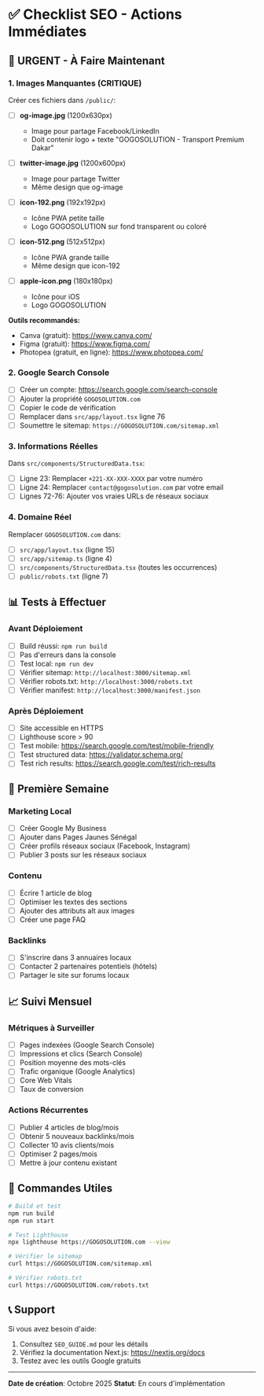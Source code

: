 # ✅ Checklist SEO - Actions Immédiates

## 🚨 URGENT - À Faire Maintenant

### 1. Images Manquantes (CRITIQUE)
Créer ces fichiers dans `/public/`:

- [ ] **og-image.jpg** (1200x630px)
  - Image pour partage Facebook/LinkedIn
  - Doit contenir logo + texte "GOGOSOLUTION - Transport Premium Dakar"
  
- [ ] **twitter-image.jpg** (1200x600px)
  - Image pour partage Twitter
  - Même design que og-image
  
- [ ] **icon-192.png** (192x192px)
  - Icône PWA petite taille
  - Logo GOGOSOLUTION sur fond transparent ou coloré
  
- [ ] **icon-512.png** (512x512px)
  - Icône PWA grande taille
  - Même design que icon-192
  
- [ ] **apple-icon.png** (180x180px)
  - Icône pour iOS
  - Logo GOGOSOLUTION

**Outils recommandés:**
- Canva (gratuit): https://www.canva.com/
- Figma (gratuit): https://www.figma.com/
- Photopea (gratuit, en ligne): https://www.photopea.com/

### 2. Google Search Console
- [ ] Créer un compte: https://search.google.com/search-console
- [ ] Ajouter la propriété `GOGOSOLUTION.com`
- [ ] Copier le code de vérification
- [ ] Remplacer dans `src/app/layout.tsx` ligne 76
- [ ] Soumettre le sitemap: `https://GOGOSOLUTION.com/sitemap.xml`

### 3. Informations Réelles
Dans `src/components/StructuredData.tsx`:

- [ ] Ligne 23: Remplacer `+221-XX-XXX-XXXX` par votre numéro
- [ ] Ligne 24: Remplacer `contact@gogosolution.com` par votre email
- [ ] Lignes 72-76: Ajouter vos vraies URLs de réseaux sociaux

### 4. Domaine Réel
Remplacer `GOGOSOLUTION.com` dans:

- [ ] `src/app/layout.tsx` (ligne 15)
- [ ] `src/app/sitemap.ts` (ligne 4)
- [ ] `src/components/StructuredData.tsx` (toutes les occurrences)
- [ ] `public/robots.txt` (ligne 7)

## 📊 Tests à Effectuer

### Avant Déploiement
- [ ] Build réussi: `npm run build`
- [ ] Pas d'erreurs dans la console
- [ ] Test local: `npm run dev`
- [ ] Vérifier sitemap: `http://localhost:3000/sitemap.xml`
- [ ] Vérifier robots.txt: `http://localhost:3000/robots.txt`
- [ ] Vérifier manifest: `http://localhost:3000/manifest.json`

### Après Déploiement
- [ ] Site accessible en HTTPS
- [ ] Lighthouse score > 90
- [ ] Test mobile: https://search.google.com/test/mobile-friendly
- [ ] Test structured data: https://validator.schema.org/
- [ ] Test rich results: https://search.google.com/test/rich-results

## 🎯 Première Semaine

### Marketing Local
- [ ] Créer Google My Business
- [ ] Ajouter dans Pages Jaunes Sénégal
- [ ] Créer profils réseaux sociaux (Facebook, Instagram)
- [ ] Publier 3 posts sur les réseaux sociaux

### Contenu
- [ ] Écrire 1 article de blog
- [ ] Optimiser les textes des sections
- [ ] Ajouter des attributs alt aux images
- [ ] Créer une page FAQ

### Backlinks
- [ ] S'inscrire dans 3 annuaires locaux
- [ ] Contacter 2 partenaires potentiels (hôtels)
- [ ] Partager le site sur forums locaux

## 📈 Suivi Mensuel

### Métriques à Surveiller
- [ ] Pages indexées (Google Search Console)
- [ ] Impressions et clics (Search Console)
- [ ] Position moyenne des mots-clés
- [ ] Trafic organique (Google Analytics)
- [ ] Core Web Vitals
- [ ] Taux de conversion

### Actions Récurrentes
- [ ] Publier 4 articles de blog/mois
- [ ] Obtenir 5 nouveaux backlinks/mois
- [ ] Collecter 10 avis clients/mois
- [ ] Optimiser 2 pages/mois
- [ ] Mettre à jour contenu existant

## 🔧 Commandes Utiles

```bash
# Build et test
npm run build
npm run start

# Test Lighthouse
npx lighthouse https://GOGOSOLUTION.com --view

# Vérifier le sitemap
curl https://GOGOSOLUTION.com/sitemap.xml

# Vérifier robots.txt
curl https://GOGOSOLUTION.com/robots.txt
```

## 📞 Support

Si vous avez besoin d'aide:
1. Consultez `SEO_GUIDE.md` pour les détails
2. Vérifiez la documentation Next.js: https://nextjs.org/docs
3. Testez avec les outils Google gratuits

---

**Date de création**: Octobre 2025
**Statut**: En cours d'implémentation
